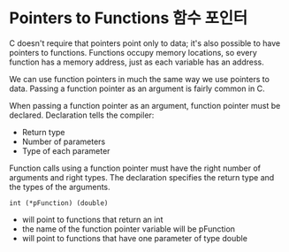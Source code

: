 # Pointers to Functions 함수 포인터

C doesn't require that pointers point only to data; it's also possible to have pointers to functions. Functions occupy memory locations, so every function has a memory address, just as each variable has an address.

We can use function pointers in much the same way we use pointers to data. Passing a function pointer as an argument is fairly common in C.

When passing a function pointer as an argument, function pointer must be declared. Declaration tells the compiler:

- Return type
- Number of parameters
- Type of each parameter

Function calls using a function pointer must have the right number of arguments and right types. The declaration specifies the return type and the types of the arguments.

`int (*pFunction) (double)`

- will point to functions that return an int
- the name of the function pointer variable will be pFunction
- will point to functions that have one parameter of type double
